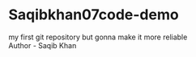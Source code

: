 # Saqibkhan07code-demo
my first git repository but gonna make it more reliable
<br>
Author - Saqib Khan
